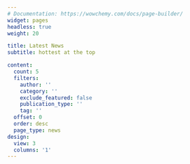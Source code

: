 ```yaml
---
# Documentation: https://wowchemy.com/docs/page-builder/
widget: pages
headless: true
weight: 20

title: Latest News
subtitle: hottest at the top

content:
  count: 5
  filters:
    author: ''
    category: ''
    exclude_featured: false
    publication_type: ''
    tag: ''
  offset: 0
  order: desc
  page_type: news
design:
  view: 3
  columns: '1'
---
```

